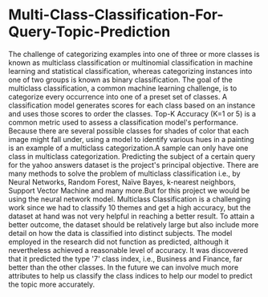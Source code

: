 # Multi-Class-Classification-For-Query-Topic-Prediction
The challenge of categorizing examples into one of three or more classes is known as multiclass classification or multinomial classification in machine learning and statistical classification, whereas categorizing instances into one of two groups is known as binary classification. 
The goal of the multiclass classification, a common machine learning challenge, is to categorize every occurrence into one of a preset set of classes.
A classification model generates scores for each class based on an instance and uses those scores to order the classes. Top-K Accuracy (K=1 or 5) is a common metric used to assess a classification model's performance. Because there are several possible classes for shades of color that each image might fall under, using a model to identify various hues in a painting is an example of a multiclass categorization.A sample can only have one class in multiclass categorization. 
Predicting the subject of a certain query for the yahoo answers dataset is the project's principal objective. 
There are many methods to solve the problem of multiclass classification i.e., by Neural Networks, Random Forest, Naïve Bayes, k-nearest neighbors, Support Vector Machine and many more.But for this project we would be using the neural network model.
Multiclass Classification is a challenging work since we had to classify 10 themes and get a high accuracy, but the dataset at hand was not very helpful in reaching a better result. To attain a better outcome, the dataset should be relatively large but also include more detail on how the data is classified into distinct subjects.
The model employed in the research did not function as predicted, although it nevertheless achieved a reasonable level of accuracy. It was discovered that it predicted the type '7' class index, i.e., Business and Finance, far better than the other classes. In the future we can involve much more attributes to help us classify the class indices to help our model to predict the topic more accurately.
